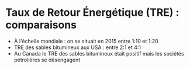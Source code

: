 # Taux de Retour Énergétique (TRE) : comparaisons

- À l'échelle mondiale : on se situait en 2015 entre 1:10 et 1:20
- TRE des sables bitumineux aux USA : entre 2:1 et 4:1
- Au Canada le TRE des sables bitumineux était positif mais les sociétés pétrolières se désengagent
